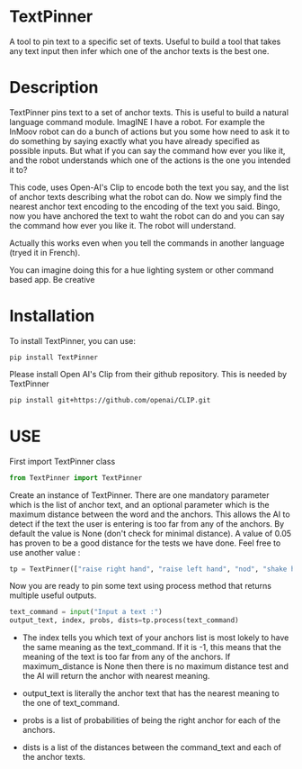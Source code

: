 # TextPinner
A tool to pin text to a specific set of texts. Useful to build a tool that takes any text input then infer which one of the anchor texts is the best one.

# Description
TextPinner pins text to a set of anchor texts. This is useful to build a natural language command module.
ImagINE I have a robot. For example the InMoov robot can do a bunch of actions but you some how need to ask it to do something by saying exactly what you have already specified as possible inputs.
But what if you can say the command how ever you like it, and the robot understands which one of the actions is the one you intended it to?

This code, uses Open-AI's Clip to encode both the text you say, and the list of anchor texts describing what the robot can do.
Now we simply find the nearest anchor text encoding to the encoding of the text you said.
Bingo, now you have anchored the text to waht the robot can do and you can say the command how ever you like it. The robot will understand.

Actually this works even when you tell the commands in another language (tryed it in French).

You can imagine doing this for a hue lighting system or other command based app. Be creative

# Installation

To install TextPinner, you can use:
```
pip install TextPinner
```
Please install Open AI's Clip from their github repository. This is needed by TextPinner

```bash
pip install git+https://github.com/openai/CLIP.git
```

# USE
First import TextPinner class
```Python
from TextPinner import TextPinner
```

Create an instance of TextPinner. There are one mandatory parameter which is the list of anchor text, and an optional parameter which is the maximum distance between the word and the anchors. This allows the AI to detect if the text the user is entering is too far from any of the anchors. By default the value is None (don't check for minimal distance). A value of 0.05 has proven to be a good distance for the tests we have done. Feel free to use another value :
```Python
tp = TextPinner(["raise right hand", "raise left hand", "nod", "shake hands", "look left", "look right"], maximum_distance=0.05)
```

Now you are ready to pin some text using process method that returns multiple useful outputs.

```Python
text_command = input("Input a text :")
output_text, index, probs, dists=tp.process(text_command)
```
- The index tells you which text of your anchors list is most lokely to have the same meaning as the text_command. If it is -1, this means that the meaning of the text is too far from any of the anchors. If maximum_distance is None then there is no maximum distance test and the AI will return the anchor with nearest meaning.

- output_text is literally the anchor text that has the nearest meaning to the one of text_command.

- probs is a list of probabilities of being the right anchor for each of the anchors.

- dists is a list of the distances between the command_text and each of the anchor texts.

